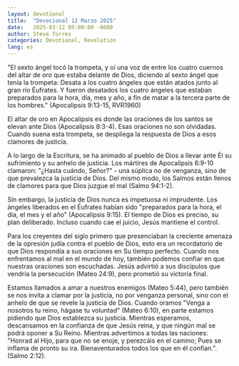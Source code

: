 ```yaml
---
layout: devotional
title:  "Devocional 12 Marzo 2025"
date:   2025-03-12 05:00:00 -0600
author: Steve Torres
categories: Devotional, Revelation
lang: es
---
```


<div class="scripture">
  "El sexto ángel tocó la trompeta, y oí una voz de entre los cuatro cuernos del altar de oro que estaba delante de Dios, diciendo al sexto ángel que tenía la trompeta: Desata a los cuatro ángeles que están atados junto al gran río Éufrates. Y fueron desatados los cuatro ángeles que estaban preparados para la hora, día, mes y año, a fin de matar a la tercera parte de los hombres."  (Apocalipsis 9:13-15, RVR1960)
</div>

El altar de oro en Apocalipsis es donde las oraciones de los santos se elevan ante Dios (Apocalipsis 8:3-4). Esas oraciones no son olvidadas. Cuando suena esta trompeta, se despliega la respuesta de Dios a esos clamores de justicia.

A lo largo de la Escritura, se ha animado al pueblo de Dios a llevar ante Él su sufrimiento y su anhelo de justicia. Los mártires de Apocalipsis 6:9-10 clamaron: "¿Hasta cuándo, Señor?" - una súplica no de venganza, sino de que prevalezca la justicia de Dios. Del mismo modo, los Salmos están llenos de clamores para que Dios juzgue el mal (Salmo 94:1-2).

Sin embargo, la justicia de Dios nunca es impetuosa ni imprudente. Los ángeles liberados en el Éufrates habían sido "preparados para la hora, el día, el mes y el año" (Apocalipsis 9:15). El tiempo de Dios es preciso, su plan deliberado. Incluso cuando cae el juicio, Jesús mantiene el control.

Para los creyentes del siglo primero que presenciaban la creciente amenaza de la opresión judía contra el pueblo de Dios, esto era un recordatorio de que Dios respondía a sus oraciones en Su tiempo perfecto. Cuando nos enfrentamos al mal en el mundo de hoy, también podemos confiar en que nuestras oraciones son escuchadas. Jesús advirtió a sus discípulos que vendría la persecución (Mateo 24:9), pero prometió su victoria final.

Estamos llamados a amar a nuestros enemigos (Mateo 5:44), pero también se nos invita a clamar por la justicia, no por venganza personal, sino con el anhelo de que se revele la justicia de Dios. Cuando oramos "Venga a nosotros tu reino, hágase tu voluntad" (Mateo 6:10), en parte estamos pidiendo que Dios establezca su justicia. Mientras esperamos, descansamos en la confianza de que Jesús reina, y que ningún mal se podrá oponer a Su Reino. Mientras advertimos a todas las naciones: "Honrad al Hijo, para que no se enoje, y perezcáis en el camino; Pues se inflama de pronto su ira. Bienaventurados todos los que en él confían.". (Salmo 2:12).